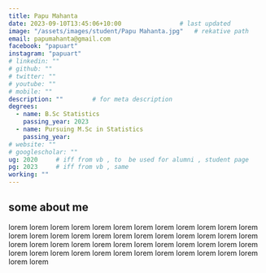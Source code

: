 ```yaml
---
title: Papu Mahanta                    
date: 2023-09-10T13:45:06+10:00                # last updated
image: "/assets/images/student/Papu Mahanta.jpg"   # rekative path 
email: papumahanta@gmail.com
facebook: "papuart"        
instagram: "papuart"
# linkedin: ""     
# github: ""              
# twitter: ""
# youtube: ""
# mobile: ""    
description: ""        # for meta description
degrees:
  - name: B.Sc Statistics            
    passing_year: 2023
  - name: Pursuing M.Sc in Statistics
    passing_year:  
# website: ""
# googlescholar: "" 
ug: 2020     # iff from vb , to  be used for alumni , student page
pg: 2023     # iff from vb , same
working: ""
---
```








## some about me
lorem lorem lorem lorem lorem lorem lorem lorem lorem lorem lorem lorem lorem lorem lorem lorem lorem lorem lorem lorem lorem lorem lorem lorem lorem lorem lorem lorem lorem lorem lorem lorem lorem lorem lorem lorem lorem lorem lorem lorem lorem lorem lorem lorem lorem lorem lorem lorem lorem lorem 